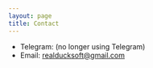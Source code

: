 ```yaml
---
layout: page
title: Contact
---
```


* Telegram: (no longer using Telegram)
* Email: realducksoft@gmail.com

